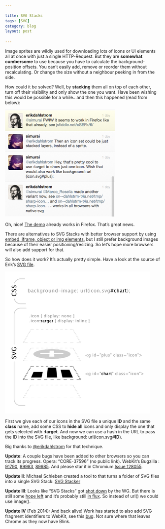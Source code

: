 ```yaml
---

title: SVG Stacks
tags: [SVG]
category: blog
layout: post

---
```


Image sprites are wildly used for downloading lots of icons or UI elements all at once with just a single HTTP-Request. But they are __somewhat cumbersome__ to use because you have to calculate the background-position offsets. You can’t easily add, remove or reorder them without recalculating. Or change the size without a neighbour peeking in from the side.

How could it be solved? Well, by __stacking__ them all on top of each other, turn off their visibility and only show the one you want. Have been wishing this would be possible for a while.. and then this happened (read from below):

![Tweets](/img/posts/svg-stacks-tweets.png)

Oh, nice! [The demo](http://jsfiddle.net/simurai/7GCGr/) already works in Firefox. That’s great news.

There are alternatives to SVG Stacks with better browser support by using [embed, iframe, object or img elements](http://jsfiddle.net/24DNn/5/), but I still prefer background images because of their easier positioning/resizing. So let’s hope more browsers will also add support for that.

So how does it work? It’s actually pretty simple. Have a look at the source of Erik’s [SVG file](http://dahlström.net/tmp/sharp-icons/svg-icon-target.svg). 

![SVG Stacks info graphic](/img/posts/svg-stacks.png)

First we give each of our icons in the SVG file a unique __ID__ and the same __class__ name, add some CSS to __hide all__ icons and only display the one that gets selected with __:target__. And now we can use a hash in the URL to pass the ID into the SVG file, like background: url(icon.svg#__ID__).

Big thanks to [@erikdahlstrom](https://twitter.com/erikdahlstrom) for that technique.

__Update__: A couple bugs have been added to other browsers so you can track its progress. Opera: “CORE-37596” (no public link). WebKit’s Bugzilla : [91790](https://bugs.webkit.org/show_bug.cgi?id=91790), [89983](https://bugs.webkit.org/show_bug.cgi?id=89983), [89985](https://bugs.webkit.org/show_bug.cgi?id=89985). And please star it in Chromium [Issue 128055](http://code.google.com/p/chromium/issues/detail?id=128055).

__Update II__: Michael Schieben created a tool to that turns a folder of SVG files into a single SVG Stack: [SVG Stacker](https://github.com/preciousforever/SVG-Stacker)

__Update III__: Looks like “SVG Stacks” got [shot down](https://code.google.com/p/chromium/issues/detail?id=128055#c6) by the WG. But there is still some [hope left](https://twitter.com/erikdahlstrom/status/308623071630200833) and it’s probably still [in flux](https://twitter.com/erikdahlstrom/status/308828047128264704). So instead of url() we could use image().

__Update IV__ (Feb 2014): And back alive! Work has started to also add SVG fragment identifiers to WebKit, see this [bug](https://bugs.webkit.org/show_bug.cgi?id=129387). Not sure where that leaves Chrome as they now have Blink.
